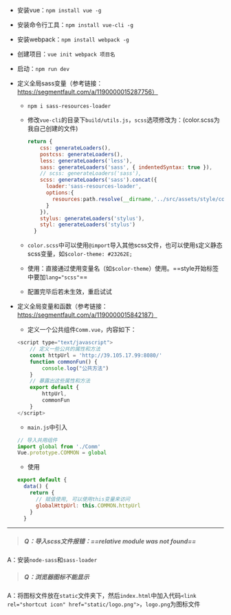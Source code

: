 - 安装vue：`npm install vue -g`

- 安装命令行工具：`npm install vue-cli -g`

- 安装webpack：`npm install webpack -g`

- 创建项目：`vue init webpack 项目名`

- 启动：`npm run dev`

- 定义全局sass变量（参考链接：https://segmentfault.com/a/1190000015287756）

  -  `npm i sass-resources-loader`

  - 修改`vue-cli`的目录下`build/utils.js`，`scss`选项修改为：(color.scss为我自己创建的文件)

    ```javascript
    return {
        css: generateLoaders(),
        postcss: generateLoaders(),
        less: generateLoaders('less'),
        sass: generateLoaders('sass', { indentedSyntax: true }),
        // scss: generateLoaders('sass'),
        scss: generateLoaders('sass').concat({
          loader:'sass-resources-loader',
          options:{
            resources:path.resolve(__dirname,'../src/assets/style/color.scss')
          }
        }),
        stylus: generateLoaders('stylus'),
        styl: generateLoaders('stylus')
      }
    ```

  -  `color.scss`中可以使用`@import`导入其他scss文件，也可以使用`$`定义静态scss变量，如`$color-theme: #23262E;`

  - 使用：直接通过使用变量名（如`$color-theme`）使用。==style开始标签中要加`lang="scss"`==

  - 配置完毕后若未生效，重启试试

- 定义全局变量和函数（参考链接：https://segmentfault.com/a/1190000015842187）

  -  定义一个公共组件`Comm.vue`，内容如下：

   ```javascript
   <script type="text/javascript">
       // 定义一些公共的属性和方法
       const httpUrl = 'http://39.105.17.99:8080/'
       function commonFun() {
           console.log("公共方法")
       }
       // 暴露出这些属性和方法
       export default {
           httpUrl,
           commonFun
       }
   </script>
   ```

  - `main.js`中引入

   ```javascript
   // 导入共用组件
   import global from './Comm'
   Vue.prototype.COMMON = global
   ```

  - 使用

   ```javascript
   export default {
     data() {
       return {
         // 赋值使用, 可以使用this变量来访问
         globalHttpUrl: this.COMMON.httpUrl
       }
     }
   ```

---

> ##### Q：导入scss文件报错：==relative module was not found==

A：安装`node-sass`和`sass-loader`

> ##### Q：浏览器图标不能显示

A：将图标文件放在`static`文件夹下，然后`index.html`中加入代码`<link rel="shortcut icon" href="static/logo.png">`，`logo.png`为图标文件